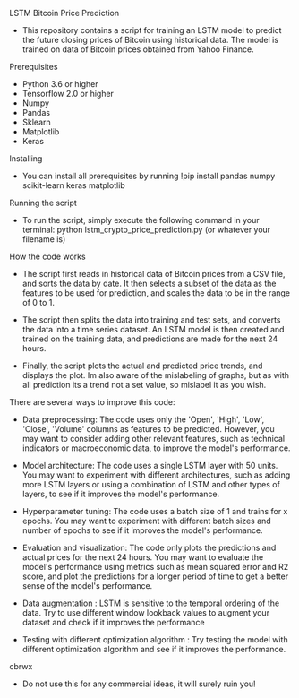 LSTM Bitcoin Price Prediction

- This repository contains a script for training an LSTM model to predict 
the future closing prices of Bitcoin using historical data. The model is 
trained on data of Bitcoin prices obtained from Yahoo Finance.

Prerequisites
- Python 3.6 or higher
- Tensorflow 2.0 or higher
- Numpy
- Pandas
- Sklearn
- Matplotlib
- Keras

 Installing
- You can install all prerequisites by running
  !pip install pandas numpy scikit-learn keras matplotlib

Running the script
- To run the script, simply execute the following command in your terminal:
  python lstm_crypto_price_prediction.py (or whatever your filename is)

How the code works
- The script first reads in historical data of Bitcoin prices from a CSV file,
and sorts the data by date. It then selects a subset of the data as the features 
to be used for prediction, and scales the data to be in the range of 0 to 1.

- The script then splits the data into training and test sets, and converts the 
data into a time series dataset. An LSTM model is then created and trained on 
the training data, and predictions are made for the next 24 hours.

- Finally, the script plots the actual and predicted price trends, and displays 
the plot. Im also aware of the mislabeling of graphs, but as with all prediction 
its a trend not a set value, so mislabel it as you wish.

There are several ways to improve this code:
- Data preprocessing: The code uses only the 'Open', 'High', 'Low', 'Close', 'Volume' columns as features to be predicted. However, you may want to consider adding other relevant features, such as technical indicators or macroeconomic data, to improve the model's performance.

- Model architecture: The code uses a single LSTM layer with 50 units. You may want to experiment with different architectures, such as adding more LSTM layers or using a combination of LSTM and other types of layers, to see if it improves the model's performance.

- Hyperparameter tuning: The code uses a batch size of 1 and trains for x epochs. You may want to experiment with different batch sizes and number of epochs to see if it improves the model's performance.

- Evaluation and visualization: The code only plots the predictions and actual prices for the next 24 hours. You may want to evaluate the model's performance using metrics such as mean squared error and R2 score, and plot the predictions for a longer period of time to get a better sense of the model's performance.

- Data augmentation : LSTM is sensitive to the temporal ordering of the data. Try to use different window lookback values to augment your dataset and check if it improves the performance

- Testing with different optimization algorithm : Try testing the model with different optimization algorithm and see if it improves the performance.

cbrwx
- Do not use this for any commercial ideas, it will surely ruin you!
